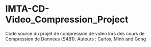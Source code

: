 # IMTA-CD-Video_Compression_Project
Code source du projet de compression de video lors des cours de Compression de Données (S4B1). Auteurs : Carlos, Minh and Gong
